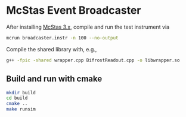 # McStas Event Broadcaster

After installing [McStas 3.x](https://mcstas.org), compile and run the test instrument via

```bash
mcrun broadcaster.instr -n 100 --no-output
```

Compile the shared library with, e.g.,
```bash
g++ -fpic -shared wrapper.cpp BifrostReadout.cpp -o libwrapper.so
```

## Build and run with cmake
```bash
mkdir build
cd build
cmake ..
make runsim
```
